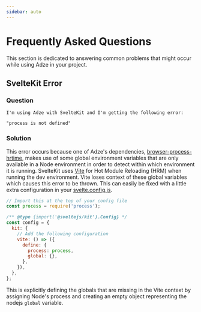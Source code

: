 ```yaml
---
sidebar: auto
---
```


# Frequently Asked Questions

This section is dedicated to answering common problems that might occur while using Adze in your project.

## SvelteKit Error

### Question

```
I'm using Adze with SvelteKit and I'm getting the following error:

"process is not defined"
```

### Solution

This error occurs because one of Adze's dependencies, [browser-process-hrtime](https://www.npmjs.com/package/browser-process-hrtime), makes use of some global environment variables that are only available in a Node environment in order to detect within which environment it is running. SvelteKit uses [Vite](https://vitejs.dev/) for Hot Module Reloading (HRM) when running the dev environment. Vite loses context of these global variables which causes this error to be thrown. This can easily be fixed with a little extra configuration in your [svelte.config.js](https://kit.svelte.dev/docs#configuration).

```javascript
// Import this at the top of your config file
const process = require('process');

/** @type {import('@sveltejs/kit').Config} */
const config = {
  kit: {
    // Add the following configuration
    vite: () => ({
      define: {
        process: process,
        global: {},
      },
    }),
  },
};
```

This is explicitly defining the globals that are missing in the Vite context by assigning Node's process and creating an empty object representing the nodejs `global` variable.
